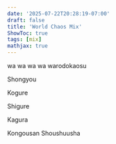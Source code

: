 ```yaml
---
date: '2025-07-22T20:28:19-07:00'
draft: false 
title: 'World Chaos Mix'
ShowToc: true
tags: [mix]
mathjax: true
---
```


wa wa wa wa warodokaosu

Shongyou

Kogure

Shigure

Kagura

Kongousan Shoushuusha